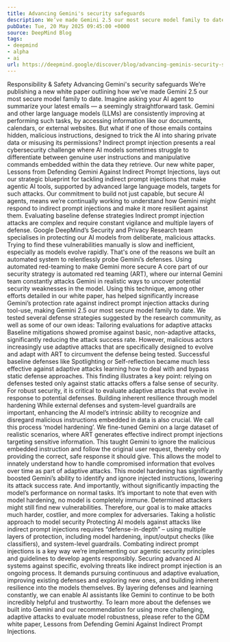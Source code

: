 ```yaml
---
title: Advancing Gemini's security safeguards
description: We’ve made Gemini 2.5 our most secure model family to date.
pubDate: Tue, 20 May 2025 09:45:00 +0000
source: DeepMind Blog
tags:
- deepmind
- alpha
- ai
url: https://deepmind.google/discover/blog/advancing-geminis-security-safeguards/
---
```


Responsibility & Safety
Advancing Gemini's security safeguards
We’re publishing a new white paper outlining how we’ve made Gemini 2.5 our most secure model family to date.
Imagine asking your AI agent to summarize your latest emails — a seemingly straightforward task. Gemini and other large language models (LLMs) are consistently improving at performing such tasks, by accessing information like our documents, calendars, or external websites. But what if one of those emails contains hidden, malicious instructions, designed to trick the AI into sharing private data or misusing its permissions?
Indirect prompt injection presents a real cybersecurity challenge where AI models sometimes struggle to differentiate between genuine user instructions and manipulative commands embedded within the data they retrieve. Our new white paper, Lessons from Defending Gemini Against Indirect Prompt Injections, lays out our strategic blueprint for tackling indirect prompt injections that make agentic AI tools, supported by advanced large language models, targets for such attacks.
Our commitment to build not just capable, but secure AI agents, means we’re continually working to understand how Gemini might respond to indirect prompt injections and make it more resilient against them.
Evaluating baseline defense strategies
Indirect prompt injection attacks are complex and require constant vigilance and multiple layers of defense. Google DeepMind’s Security and Privacy Research team specialises in protecting our AI models from deliberate, malicious attacks. Trying to find these vulnerabilities manually is slow and inefficient, especially as models evolve rapidly. That's one of the reasons we built an automated system to relentlessly probe Gemini’s defenses.
Using automated red-teaming to make Gemini more secure
A core part of our security strategy is automated red teaming (ART), where our internal Gemini team constantly attacks Gemini in realistic ways to uncover potential security weaknesses in the model. Using this technique, among other efforts detailed in our white paper, has helped significantly increase Gemini’s protection rate against indirect prompt injection attacks during tool-use, making Gemini 2.5 our most secure model family to date.
We tested several defense strategies suggested by the research community, as well as some of our own ideas:
Tailoring evaluations for adaptive attacks
Baseline mitigations showed promise against basic, non-adaptive attacks, significantly reducing the attack success rate. However, malicious actors increasingly use adaptive attacks that are specifically designed to evolve and adapt with ART to circumvent the defense being tested.
Successful baseline defenses like Spotlighting or Self-reflection became much less effective against adaptive attacks learning how to deal with and bypass static defense approaches.
This finding illustrates a key point: relying on defenses tested only against static attacks offers a false sense of security. For robust security, it is critical to evaluate adaptive attacks that evolve in response to potential defenses.
Building inherent resilience through model hardening
While external defenses and system-level guardrails are important, enhancing the AI model’s intrinsic ability to recognize and disregard malicious instructions embedded in data is also crucial. We call this process ‘model hardening’.
We fine-tuned Gemini on a large dataset of realistic scenarios, where ART generates effective indirect prompt injections targeting sensitive information. This taught Gemini to ignore the malicious embedded instruction and follow the original user request, thereby only providing the correct, safe response it should give. This allows the model to innately understand how to handle compromised information that evolves over time as part of adaptive attacks.
This model hardening has significantly boosted Gemini’s ability to identify and ignore injected instructions, lowering its attack success rate. And importantly, without significantly impacting the model’s performance on normal tasks.
It’s important to note that even with model hardening, no model is completely immune. Determined attackers might still find new vulnerabilities. Therefore, our goal is to make attacks much harder, costlier, and more complex for adversaries.
Taking a holistic approach to model security
Protecting AI models against attacks like indirect prompt injections requires “defense-in-depth” – using multiple layers of protection, including model hardening, input/output checks (like classifiers), and system-level guardrails. Combating indirect prompt injections is a key way we’re implementing our agentic security principles and guidelines to develop agents responsibly.
Securing advanced AI systems against specific, evolving threats like indirect prompt injection is an ongoing process. It demands pursuing continuous and adaptive evaluation, improving existing defenses and exploring new ones, and building inherent resilience into the models themselves. By layering defenses and learning constantly, we can enable AI assistants like Gemini to continue to be both incredibly helpful and trustworthy.
To learn more about the defenses we built into Gemini and our recommendation for using more challenging, adaptive attacks to evaluate model robustness, please refer to the GDM white paper, Lessons from Defending Gemini Against Indirect Prompt Injections.